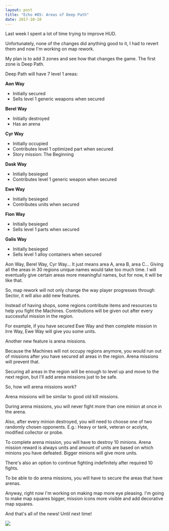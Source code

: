 ```yaml
---
layout: post
title: "Echo #85: Areas of Deep Path"
date: 2017-10-10
---
```


Last week I spent a lot of time trying to improve HUD. 

Unfortunately, none of the changes did anything good to it, I had to revert them and now I'm working on map rework.

My plan is to add 3 zones and see how that changes the game.
The first zone is Deep Path.

Deep Path will have 7 level 1 areas:

**Aon Way**
* Initially secured
* Sells level 1 generic weapons when secured

**Berel Way**
* Initially destroyed
* Has an arena

**Cyr Way**
* Initially occupied
* Contributes level 1 optimized part when secured
* Story mission: The Beginning

**Dask Way**
* Initially besieged
* Contributes level 1 generic weapon when secured

**Ewe Way**
* Initially besieged
* Contributes units when secured

**Fion Way**
* Initially besieged
* Sells level 1 parts when secured

**Galis Way**
* Initially besieged
* Sells level 1 alloy containers when secured

Aon Way, Berel Way, Cyr Way... It just means area A, area B, area C... Giving all the areas in 30 regions unique names would take too much time.
I will eventually give certain areas more meaningful names, but for now, it will be like that.

So, map rework will not only change the way player progresses through Sector, it will also add new features.

Instead of having shops, some regions contribute items and resources to help you fight the Machines.
Contributions will be given out after every successful mission in the region.

For example, if you have secured Ewe Way and then complete mission in Irre Way, Ewe Way will give you some units.

Another new feature is arena missions.

Because the Machines will not occupy regions anymore, you would run out of missions after you have secured all areas in the region.
Arena missions will prevent that.

Securing all areas in the region will be enough to level up and move to the next region, but I'll add arena missions just to be safe.

So, how will arena missions work?

Arena missions will be similar to good old kill missions.

During arena missions, you will never fight more than one minion at once in the arena.

Also, after every minion destroyed, you will need to choose one of two randomly chosen opponents.
E.g.: Heavy or tank, veteran or acolyte, modified collector or probe.

To complete arena mission, you will have to destroy 10 minions.
Arena mission reward is always units and amount of units are based on which minions you have defeated.
Bigger minions will give more units.

There's also an option to continue fighting indefinitely after required 10 fights.

To be able to do arena missions, you will have to secure the areas that have arenas.

Anyway, right now I'm working on making map more eye pleasing.
I'm going to make map squares bigger, mission icons more visible and add decorative map squares.

And that's all of the news!
Until next time!

![](https://github.com/Zuurix/Zuurix.github.io/blob/master/images/echo%2085/New%20mission%20icons%202017.10.09.png?raw=true)
